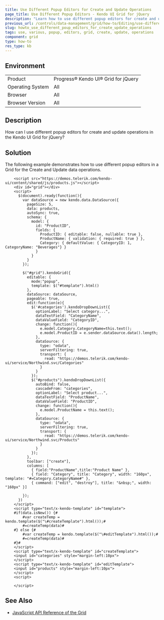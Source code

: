 ```yaml
---
title: Use Different Popup Editors for Create and Update Operations
page_title: Use Different Popup Editors - Kendo UI Grid for jQuery
description: "Learn how to use different popup editors for create and update operations in the Kendo UI Grid for jQuery."
previous_url: /controls/data-management/grid/how-to/Editing/use-different-popup-editor-for-create-update
slug: howto_use_different_poup_editors_for_create_update_operations
tags: use, various, popup, editors, grid, create, update, operations
component: grid
type: how-to
res_type: kb
---
```


## Environment

<table>
 <tr>
  <td>Product</td>
  <td>Progress® Kendo UI® Grid for jQuery</td> 
 </tr>
 <tr>
  <td>Operating System</td>
  <td>All</td>
 </tr>
 <tr>
  <td>Browser</td>
  <td>All</td>
 </tr>
 <tr>
  <td>Browser Version</td>
  <td>All</td>
 </tr>
</table>

## Description

How can I use different popup editors for create and update operations in the Kendo UI Grid for jQuery?

## Solution

The following example demonstrates how to use different popup editors in a Grid for the Create and Update data operations.

```dojo
    <script src="https://demos.telerik.com/kendo-ui/content/shared/js/products.js"></script>
    <div id="grid"></div>
    <script>
      $(document).ready(function(){
        var dataSource = new kendo.data.DataSource({
          pageSize: 5,
          data: products,
          autoSync: true,
          schema: {
            model: {
              id: "ProductID",
              fields: {
                ProductID: { editable: false, nullable: true },
                ProductName: { validation: { required: true } },
                Category: { defaultValue: { CategoryID: 1, CategoryName: "Beverages"} }
              }
            }
          }
        });

        $("#grid").kendoGrid({
          editable: {
            mode:"popup",
            template: $("#template").html()
          },
          dataSource: dataSource,
          pageable: true,
          edit:function(e){
            $('#categories').kendoDropDownList({
              optionLabel: "Select category...",
              dataTextField: "CategoryName",
              dataValueField: "CategoryID",
              change: function(){
                e.model.Category.CategoryName=this.text();
                e.model.ProductID = e.sender.dataSource.data().length;
              },
              dataSource: {
                type: "odata",
                serverFiltering: true,
                transport: {
                  read: "https://demos.telerik.com/kendo-ui/service/Northwind.svc/Categories"
                }
              }
            });
            $("#products").kendoDropDownList({
              autoBind: false,
              cascadeFrom: "categories",
              optionLabel: "Select product...",
              dataTextField: "ProductName",
              dataValueField: "ProductID",
              change: function(){
                e.model.ProductName = this.text();
              },
              dataSource: {
                type: "odata",
                serverFiltering: true,
                transport: {
                  read: "https://demos.telerik.com/kendo-ui/service/Northwind.svc/Products"
                }
              }
            });
          },
          toolbar: ["create"],
          columns: [
            { field:"ProductName",title:"Product Name" },
            { field: "Category", title: "Category", width: "160px", template: "#=Category.CategoryName#" },
            { command: ["edit", "destroy"], title: "&nbsp;", width: "160px" }]

        });
      })
    </script>
    <script type="text/x-kendo-template" id="template">
    #if(data.isNew()) {#
        #var createTemp = kendo.template($("\#createTemplate").html());#
        #=createTemp(data)#
    #} else {#
        #var createTemp = kendo.template($("\#editTemplate").html());#
        #=createTemp(data)#
    #}#
    </script>
    <script type="text/x-kendo-template" id="createTemplate">
    <input id="categories" style="margin-left:10px">
    </script>
    <script type="text/x-kendo-template" id="editTemplate">
    <input id="products" style="margin-left:10px">
    </script>
    <script>

    </script>
```

## See Also

* [JavaScript API Reference of the Grid](/api/javascript/ui/grid)

